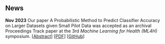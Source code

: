 ## News

**Nov 2023** Our paper A Probabilistic Method to Predict Classifier Accuracy on Larger Datasets given Small Pilot Data was accepted as an archival Proceedings Track paper at the 3rd *Machine Learning for Health (ML4H)* symposium. [[Abstract](https://proceedings.mlr.press/v225/harvey23a.html)] [[PDF](https://proceedings.mlr.press/v225/harvey23a/harvey23a.pdf)] [[GitHub](https://github.com/tufts-ml/extrapolating-classifier-accuracy-to-larger-datasets)]
